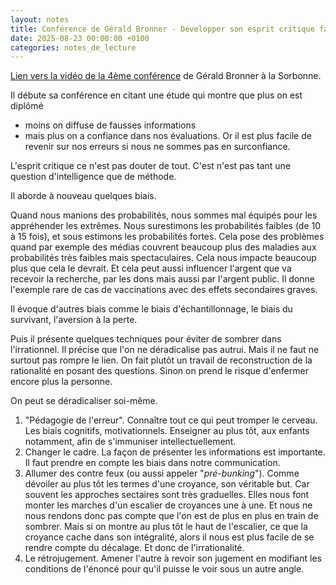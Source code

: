 ```yaml
---
layout: notes
title: Conférence de Gérald Bronner - Développer son esprit critique face à la désinformation (4)
date: 2025-08-23 00:00:00 +0100
categories: notes_de_lecture
---
```


[Lien vers la vidéo de la 4ème conférence](https://www.youtube.com/watch?v=GiJuh7ZEjEI&t=2565s) de Gérald Bronner à la Sorbonne. 

Il débute sa conférence en citant une étude qui montre que plus on est diplômé 
* moins on diffuse de fausses informations
* mais plus on a confiance dans nos évaluations. 
Or il est plus facile de revenir sur nos erreurs si nous ne sommes pas en surconfiance. 

L'esprit critique ce n'est pas douter de tout. 
C'est n'est pas tant une question d'intelligence que de méthode. 

Il aborde à nouveau quelques biais. 

Quand nous manions des probabilités, nous sommes mal équipés pour les appréhender les extrêmes. 
Nous surestimons les probabilités faibles (de 10 à 15 fois), et sous estimons les probabilités fortes. 
Cela pose des problèmes quand par exemple des médias couvrent beaucoup plus des maladies aux probabilités très faibles mais spectaculaires. 
Cela nous impacte beaucoup plus que cela le devrait. 
Et cela peut aussi influencer l'argent que va recevoir la recherche, par les dons mais aussi par l'argent public. 
Il donne l'exemple rare de cas de vaccinations avec des effets secondaires graves. 

Il évoque d'autres biais comme le biais d'échantillonnage, le biais du survivant, l'aversion à la perte. 

Puis il présente quelques techniques pour éviter de sombrer dans l'irrationnel. 
Il précise que l'on ne déradicalise pas autrui. 
Mais il ne faut ne surtout pas rompre le lien. 
On fait plutôt un travail de reconstruction de la rationalité en posant des questions. 
Sinon on prend le risque d'enfermer encore plus la personne. 

On peut se déradicaliser soi-même. 

1. "Pédagogie de l'erreur". 
Connaître tout ce qui peut tromper le cerveau. 
Les biais cognitifs, motivationnels. 
Enseigner au plus tôt, aux enfants notamment, afin de s'immuniser intellectuellement.  
2. Changer le cadre. 
La façon de présenter les informations est importante. 
Il faut prendre en compte les biais dans notre communication. 
3. Allumer des contre feux (ou aussi appeler "_pré-bunking_"). 
Comme dévoiler au plus tôt les termes d'une croyance, son véritable but. 
Car souvent les approches sectaires sont très graduelles. 
Elles nous font monter les marches d'un escalier de croyances une à une. 
Et nous ne nous rendons donc pas compte que l'on est de plus en plus en train de sombrer. 
Mais si on montre au plus tôt le haut de l'escalier, ce que la croyance cache dans son intégralité, alors il nous est plus facile de se rendre compte du décalage. 
Et donc de l'irrationalité. 
4. Le rétrojugement. 
Amener l'autre à revoir son jugement en modifiant les conditions de l'énoncé pour qu'il puisse le voir sous un autre angle. 